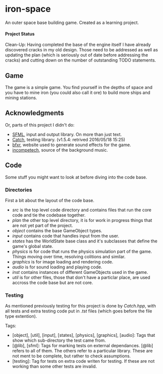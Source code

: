 # iron-space #
An outer space base building game. Created as a learning project.

#### Project Status ####
Clean-Up: Having completed the base of the engine itself I have already
discovered cracks in my old design. Those need to be addressed as well as
updating the plan (which is seriously out of date before addressing the
cracks) and cutting down on the number of outstanding TODO statements.

## Game ##
The game is a simple game. You find yourself in the depths of space and you
have to mine iron (you could also call it ore) to build more ships and mining
stations.

## Acknowledgments ##
Or, parts of this project I didn't do:

+   [SFML](http://www.sfml-dev.org/index.php "SFML Website"), input and
    output library. On more than just text.
+   [Catch](https://github.com/philsquared/Catch "Catch GitHub"), testing
    library. (v1.5.4: retrived 2016/05/18 15:25)
+   [bfxr](http://www.bfxr.net/ "bfxr.net"), website used to generate sound
    effects for the game.
+   [incompetech](https://incompetech.com/music/royalty-free/music.html
    "incompetech music"), source of the background music.

## Code ##
Some stuff you might want to look at before diving into the code base.

### Directories ###
First a bit about the layout of the code base.
+   *src* is the top level code directory and contains files that run the core
    code and tie the codebase together.
+   *plan* the other top level directory, it is for work in progress things
    that are not yet part of the project.
+   *object* contains the base GameObject types.
+   *input* contains code that handles input from the user.
+   *states* has the WorldState base class and it's subclasses that define the
    game's global state.
+   *physics* is for code that runs the physics simulation part of the game.
    Things moving over time, resolving colitions and similar.
+   *graphics* is for image loading and rendering code.
+   *audio* is for sound loading and playing code.
+   *inst* contains instances of different GameObjects used in the game.
+   *util* is for other files, those that don't have a particlar place, are
    used accross the code base but are not core.

### Testing ###

As mentioned previously testing for this project is done by *Catch.hpp*, with
all tests and extra testing code put in *.tst* files (which goes before the
file type extention).

Tags:
+   [object], [util], [input], [states], [physics], [graphics], [audio]: Tags
    that show which sub-directory the test came from.
+   [@lib], [sfml]: Tags for marking tests on external dependances. [@lib]
    refers to all of them. The others refer to a particular library. These are
    not ment to be complete, but rather to check assumptions.
+   [testing]: Tag for tests on extra code writen for testing. If these are
    not working than some other tests are invalid.
